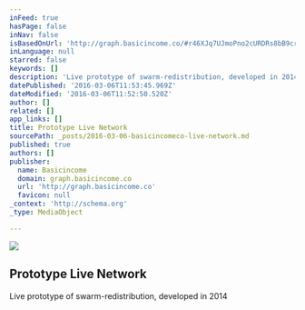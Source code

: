 ```yaml
---
inFeed: true
hasPage: false
inNav: false
isBasedOnUrl: 'http://graph.basicincome.co/#r46XJq7UJmoPno2cURDRs8bB9crRLJgpcY'
inLanguage: null
starred: false
keywords: []
description: 'Live prototype of swarm-redistribution, developed in 2014'
datePublished: '2016-03-06T11:53:45.969Z'
dateModified: '2016-03-06T11:52:50.520Z'
author: []
related: []
app_links: []
title: Prototype Live Network
sourcePath: _posts/2016-03-06-basicincomeco-live-network.md
published: true
authors: []
publisher:
  name: Basicincome
  domain: graph.basicincome.co
  url: 'http://graph.basicincome.co'
  favicon: null
_context: 'http://schema.org'
_type: MediaObject

---
```

![](https://the-grid-user-content.s3-us-west-2.amazonaws.com/81b8cab5-392a-40b3-9072-9eaa198a3a95.png)

<article style=""><h1>Prototype Live Network</h1><p>Live prototype of swarm-redistribution, developed in 2014</p></article>